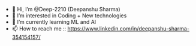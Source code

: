 - 👋 Hi, I’m @Deep-2210 (Deepanshu Sharma)
- 👀 I’m interested in Coding + New technologies
- 🌱 I’m currently learning ML and AI
- 📫 How to reach me :: https://www.linkedin.com/in/deepanshu-sharma-354154157/
